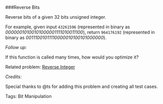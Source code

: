 ###Reverse Bits

Reverse bits of a given 32 bits unsigned integer.

For example, given input `43261596` (represented in binary as *00000010100101000001111010011100*), return `964176192` (represented in binary as *00111001011110000010100101000000*).

*Follow up:*

If this function is called many times, how would you optimize it?

Related problem: [Reverse Integer](https://leetcode.com/problems/reverse-integer/)

*Credits:*

Special thanks to @ts for adding this problem and creating all test cases.

Tags: Bit Manipulation
